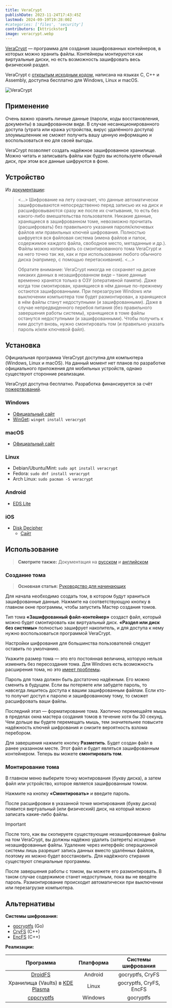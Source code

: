 ```yaml
---
title: VeraCrypt
publishDate: 2023-11-24T17:43:45Z
lastmod: 2024-09-19T19:28:00Z
#categories: ['files', 'security']
contributors: [kttrickster]
image: veracrypt.webp
---
```


[VeraCrypt] — программа для создания зашифрованных контейнеров, в которых можно
хранить файлы. Контейнеры монтируются как виртуальные диски, но есть возможность
зашифровать весь физический раздел.

<!--more-->

VeraCrypt с [открытым исходным кодом], написана на языках C, C++ и Assembly,
доступна бесплатно для Windows, Linux и macOS.

[VeraCrypt]: https://veracrypt.fr
[открытым исходным кодом]: https://veracrypt.fr/code/VeraCrypt

![VeraCrypt](veracrypt.webp)

## Применение

Очень важно хранить личные данные (пароли, коды восстановления, документы) в
зашифрованном виде. В случае несанкционированного доступа (утрата или кража
устройства, вирус удалённого доступа) злоумышленник не сможет получить вашу
ценную информацию и воспользоваться ею для своей выгоды.

VeraCrypt позволяет создать надёжное зашифрованное хранилище. Можно читать и
записывать файлы как будто вы используете обычный диск, при этом все данные
шифруются в фоне.

## Устройство

Из [документации](https://veracrypt.fr/ru/Introduction.html):

> <...> Шифрование на лету означает, что данные автоматически зашифровываются
непосредственно перед записью их на диск и расшифровываются сразу же после их
считывания, то есть без какого-либо вмешательства пользователя. Никакие данные,
хранящиеся в зашифрованном томе, невозможно прочитать (расшифровать) без
правильного указания пароля/ключевых файлов или правильных ключей шифрования.
Полностью шифруется вся файловая система (имена файлов и папок, содержимое
каждого файла, свободное место, метаданные и др.). Файлы можно копировать со
смонтированного тома VeraCrypt и на него точно так же, как и при использовании
любого обычного диска (например, с помощью перетаскивания). <...>
>
> Обратите внимание: VeraCrypt никогда не сохраняет на диске никаких данных в
незашифрованном виде – такие данные временно хранятся только в ОЗУ (оперативной
памяти). Даже когда том смонтирован, хранящиеся в нём данные по-прежнему
остаются зашифрованными. При перезагрузке Windows или выключении компьютера том
будет размонтирован, а хранящиеся в нём файлы станут недоступными (и
зашифрованными). Даже в случае непредвиденного перебоя питания (без правильного
завершения работы системы), хранящиеся в томе файлы останутся недоступными (и
зашифрованными). Чтобы получить к ним доступ вновь, нужно смонтировать том (и
правильно указать пароль и/или ключевой файл).

## Установка

Официальная программа VeraCrypt доступна для компьютера (Windows, Linux и
macOS). На данный момент нет планов по разработке официального приложения для
мобильных устройств, однако существуют сторонние реализации.

VeraCrypt доступна бесплатно. Разработка финансируется за счёт [пожертвований].

[пожертвований]: https://veracrypt.fr/en/Donation.html

### Windows

- [Официальный сайт](https://veracrypt.fr/en/Downloads.html)
- [WinGet](/wiki/winget): `winget install veracrypt`

### macOS

- [Официальный сайт](https://veracrypt.fr/en/Downloads.html)

### Linux

- Debian/Ubuntu/Mint: `sudo apt install veracrypt`
- Fedora: `sudo dnf install veracrypt`
- Arch Linux: `sudo pacman -S veracrypt`

### Android

- [EDS Lite](https://f-droid.org/packages/com.sovworks.edslite)

### iOS

- [Disk Decipher](https://apps.apple.com/app/id516538625)
    - [Сайт](https://disk-decipher.app)

## Использование

> **Смотрите также:** Документация на
[русском](https://veracrypt.fr/ru/Documentation.html)
и [английском](https://veracrypt.fr/en/Documentation.html)

### Создание тома

> **Основная статья:**
[Руководство для начинающих](https://veracrypt.fr/ru/Beginner%27s%20Tutorial.html)

Для начала необходимо создать том, в котором будут храниться зашифрованные
данные. Нажмите на соответствующую кнопку в главном окне программы, чтобы
запустить Мастер создания томов.

Тип тома **«Зашифрованный файл-контейнер»** создаст файл, который можно будет
смонтировать как виртуальный диск. **«Раздел или диск без системы»** полностью
зашифрует накопитель, и для доступа к нему нужно воспользоваться программой
VeraCrypt.

Настройки шифрования для большинства пользователей следует оставить по
умолчанию.

Укажите размер тома — это его постоянная величина, которую нельзя изменить без
пересоздания тома. Для Windows есть возможность расширения тома, но это
[имеет проблемы](https://superuser.com/a/1512506).

Пароль для тома должен быть достаточно надёжным. Его можно сменить в будущем.
Если вы потеряете или забудете пароль, то навсегда лишитесь доступа к вашим
зашифрованным файлам. Если кто-то получит доступ к паролю и зашифрованному тому,
то сможет расшифровать ваши файлы.

Последний этап — форматирование тома. Хаотично перемещайте мышь в пределах окна
мастера создания томов в течение хотя бы 30 секунд. Чем дольше вы будете
перемещать мышь, тем значительнее повысите надёжность ключей шифрования и
снизите вероятность взлома перебором.

Для завершения нажмите кнопку **Разметить**. Будет создан файл в ранее
указанном месте. Этот файл и будет являться зашифрованным контейнером. Теперь
вы можете **смонтировать том**.

### Монтирование тома

В главном меню выберите точку монтирования (букву диска), а затем файл или
устройство, которое является зашифрованным томом.

Нажмите на кнопку **«Смонтировать»** и введите пароль.

После расшифровки в указанной точке монтирования (букву диска) появится
виртуальный (или физический) диск, на который можно записать какие-либо файлы.

> [!important]
> После того, как вы скопируете существующие незашифрованные файлы на том
VeraCrypt, вы должны надёжно удалить (затереть) исходные незашифрованные файлы.
Удаление через интерфейс операционной системы лишь разрешит запись данных
вместо удалённых файлов, поэтому их можно будет восстановить. Для надёжного
стирания существуют специальные программы.

После завершения работы с томом, вы можете его размонтировать. В таком случае
содержимое станет недоступным, пока вы не введёте пароль. Размонтирование
происходит автоматически при выключении или перезагрузке компьютера.

## Альтернативы

**Системы шифрования:**

- [gocryptfs](https://nuetzlich.net/gocryptfs) (Go)
- [CryFS](https://www.cryfs.org) (C++)
- [EncFS](https://vgough.github.io/encfs) (C++)

**Реализации:**

|Программа|Платформа|Системы шифрования|
|:-------:|:-------:|:----------------:|
|[DroidFS]|Android|gocryptfs, CryFS
|Хранилища (Vaults) в [KDE Plasma]|Linux|gocryptfs, CryFS, EncFS
|[cppcryptfs]|Windows|gocryptfs

[DroidFS]: https://github.com/hardcore-sushi/DroidFS#readme
[KDE Plasma]: https://kde.org/plasma-desktop
[cppcryptfs]: https://github.com/bailey27/cppcryptfs#readme
